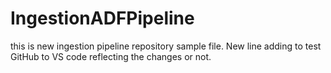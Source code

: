 # IngestionADFPipeline

this is new ingestion pipeline repository sample file.
New line adding to test GitHub to VS code reflecting the changes or not.

